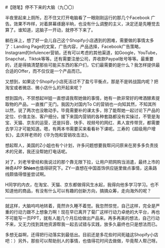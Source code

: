 #【随笔】停不下来的大脑（九〇〇）

半夜里起来上厕所，忍不住又打开电脑看了一眼刚刚运行的那几个Facebook 广告。效果不咋样，对着屏幕琢磨半晌，也没有什么调整的主义，决定还是先睡觉去算了。谁知道，这脑子一开动，就停不下来了。

躺在床上，想了好一会儿自己这个Shopify小店遇到的困难，需要做的事情太多了：Landing Page的文案，广告内容，产品选择，Facebook广告策略，Instagram的Infulencer营销，还有可以考虑的其他渠道，如Google，YouTube，Snapchat，Tiktok等等。还有需要注册公司，弄收款Paypal账号等等。最重要的，还是得搞清楚那些可能买东西的客户们，它们最需要的是什么？我怎样提供最合适的Offer，而不仅仅是一个产品而已。

又想到，如果这个Shopify小店死活过不了盈亏平衡点，那是不是转战国内呢？把淘宝或者微店、微小店什么的开起来呢？

想到国内，不禁想起W姐一直想请我帮她做的事情，她有一款非常好的啤酒酵素提取物的产品，一直推广无门。我因为对国内To C的营销也一向知其然，不知其所以然，说了两次也没敢动手。毕竟需要补的课太多，除了能帮她一起讨论下产品的定位、价值主张、客户细分。接下来国内营销的各种套路都没有实操过，不管是淘宝、天猫、京东的运营，还是抖音、快手、视频号的网红、素人宣传带货，都需要去学习才可能知道。嗯，有两本书需要买来看看补下课呢。三寿的《超级用户增长》，孟庆祥老师的《华为饱和营销攻击法》。

想起帮人，美国的Z小姐也有个计划，许多问题想要我帮问问原来在房多多负责技术的兄弟，我还没帮她打电话呢。

对了，刘老爷曾经和我说过的那个靠无限下拉，让用户把网购当消遣，最终上市的神奇APP **Shien**也值得研究下。ZY一直想在中国首饰供应链里做点事情，这条路线颇值得借鉴尝试啊。

H同学的内衣，在淘宝、天猫、京东都做得风生水起，我得向他多学习学习。也不知道他的商品，有没有什么可以有趣的创新方向，搞搞众筹，走向海外的呢？

----

就这样，大脑呜呜地转着，竟然许久睡不着觉。我忽然惊觉，自己这样，完全是严重的行动力跟不上想象力啊！现在早已离开了菊厂这样行动力卓绝的大平台，再也不可能写一页PPT，就有人能几个月后给做出产品来。再多再美的想法，自己行动不来，又无力找到其他资源帮我一起去试错与实践，放多久最终也只是想法而已。

多想无益啊，还得把行动落实到最低出。目前还是多花些时间死磕这Shopify小店吧：）另外，那些可以帮助别人的事情，也值得花时间去做做，毕竟帮人帮己呀。